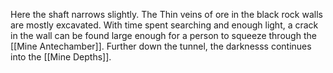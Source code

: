 Here the shaft narrows slightly. 
The Thin veins of ore in the black rock walls are mostly excavated. With time spent searching and enough light, a crack in the wall can be found large enough for a person to squeeze through the [[Mine Antechamber]]. Further down the tunnel, the darknesss continues into the [[Mine Depths]].

